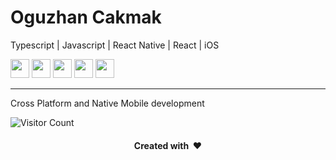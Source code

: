 # Oguzhan Cakmak

Typescript | Javascript | React Native | React | iOS

[<img height="30" src="https://img.shields.io/badge/twitter-%231DA1F2.svg?&style=for-the-badge&logo=twitter&logoColor=white" />][twitter]
[<img height="30" src = "https://img.shields.io/badge/Youtube-%23E4405F.svg?&style=for-the-badge&logo=Youtube&logoColor=white">][Youtube] 
[<img height="30" src="https://img.shields.io/badge/linkedin-blue.svg?&style=for-the-badge&logo=linkedin&logoColor=white" />][LinkedIn]
[<img height="30" src="https://img.shields.io/badge/-Medium-000000.svg?&style=for-the-badge&logo=Medium&logoColor=white" />][Medium]
[<img height="30" src = "https://img.shields.io/badge/Facebook-036be4.svg?&style=for-the-badge&logo=facebook&logoColor=white">][Facebook]
<br />
<hr />

Cross Platform and Native Mobile development

 ![Visitor Count](https://profile-counter.glitch.me/{omc345}/count.svg)

<h4 align="center">Created with &nbsp;❤️</h3>

[twitter]: https://twitter.com/omc345
[youtube]: https://youtube.com/channel/UCvg1aAP2LPmaSiRuwkDZGlw
[linkedin]: https://www.linkedin.com/in/omuratcakmak/
[Medium]: https://medium.com/@omc345
[Facebook]: https://www.facebook.com/omc345
